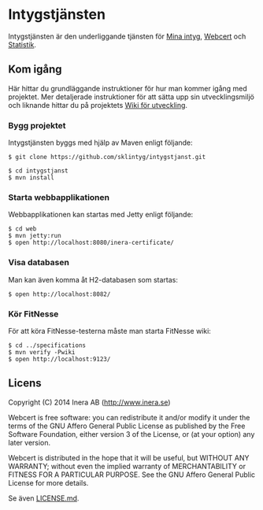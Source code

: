 # Intygstjänsten
Intygstjänsten är den underliggande tjänsten för [Mina intyg](https://github.com/sklintyg/minaintyg), [Webcert](https://github.com/sklintyg/webcert) och [Statistik](https://github.com/sklintyg/statistik).

## Kom igång
Här hittar du grundläggande instruktioner för hur man kommer igång med projektet. Mer detaljerade instruktioner för att sätta upp sin utvecklingsmiljö och liknande hittar du på projektets [Wiki för utveckling](https://github.com/sklintyg/common/wiki).

### Bygg projektet
Intygstjänsten byggs med hjälp av Maven enligt följande:
```
$ git clone https://github.com/sklintyg/intygstjanst.git

$ cd intygstjanst
$ mvn install
```

### Starta webbapplikationen
Webbapplikationen kan startas med Jetty enligt följande:
```
$ cd web
$ mvn jetty:run
$ open http://localhost:8080/inera-certificate/
```

### Visa databasen
Man kan även komma åt H2-databasen som startas:
```
$ open http://localhost:8082/
```

### Kör FitNesse
För att köra FitNesse-testerna måste man starta FitNesse wiki:
```
$ cd ../specifications
$ mvn verify -Pwiki
$ open http://localhost:9123/
```

## Licens
Copyright (C) 2014 Inera AB (http://www.inera.se)

Webcert is free software: you can redistribute it and/or modify it under the terms of the GNU Affero General Public License as published by the Free Software Foundation, either version 3 of the License, or (at your option) any later version.

Webcert is distributed in the hope that it will be useful, but WITHOUT ANY WARRANTY; without even the implied warranty of MERCHANTABILITY or FITNESS FOR A PARTICULAR PURPOSE.  See the GNU Affero General Public License for more details.

Se även [LICENSE.md](https://github.com/sklintyg/common/blob/master/LICENSE.md). 
